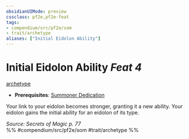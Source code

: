 ```yaml
---
obsidianUIMode: preview
cssclass: pf2e,pf2e-feat
tags:
- compendium/src/pf2e/som
- trait/archetype
aliases: ["Initial Eidolon Ability"]
---
```

# Initial Eidolon Ability  *Feat 4*  
[archetype](../../rules/traits/archetype.md)  

- **Prerequisites**: [Summoner Dedication](summoner-dedication-som.md)

Your link to your eidolon becomes stronger, granting it a new ability. Your eidolon gains the initial ability for an eidolon of its type.

*Source: Secrets of Magic p. 77*  
%% #compendium/src/pf2e/som #trait/archetype %%